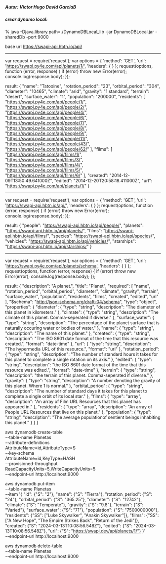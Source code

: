 ##### Autor: Victor Hugo David GarciaB

##### crear dynamo local:
% java -Djava.library.path=./DynamoDBLocal_lib -jar DynamoDBLocal.jar -sharedDb -port 9000        

base url    https://swapi-api.hbtn.io/api/









________________________________________________________
<!-- // GET        https://swapi.py4e.com/api/planets/1/ -->

var request = require('request');
var options = {
  'method': 'GET',
  'url': 'https://swapi.py4e.com/api/planets/1/',
  'headers': {
  }
};
request(options, function (error, response) {
  if (error) throw new Error(error);
  console.log(response.body);
});
<!-- -------------- -->
result:
{
    "name": "Tatooine",
    "rotation_period": "23",
    "orbital_period": "304",
    "diameter": "10465",
    "climate": "arid",
    "gravity": "1 standard",
    "terrain": "desert",
    "surface_water": "1",
    "population": "200000",
    "residents": [
        "https://swapi.py4e.com/api/people/1/",
        "https://swapi.py4e.com/api/people/2/",
        "https://swapi.py4e.com/api/people/4/",
        "https://swapi.py4e.com/api/people/6/",
        "https://swapi.py4e.com/api/people/7/",
        "https://swapi.py4e.com/api/people/8/",
        "https://swapi.py4e.com/api/people/9/",
        "https://swapi.py4e.com/api/people/11/",
        "https://swapi.py4e.com/api/people/43/",
        "https://swapi.py4e.com/api/people/62/"
    ],
    "films": [
        "https://swapi.py4e.com/api/films/1/",
        "https://swapi.py4e.com/api/films/3/",
        "https://swapi.py4e.com/api/films/4/",
        "https://swapi.py4e.com/api/films/5/",
        "https://swapi.py4e.com/api/films/6/"
    ],
    "created": "2014-12-09T13:50:49.641000Z",
    "edited": "2014-12-20T20:58:18.411000Z",
    "url": "https://swapi.py4e.com/api/planets/1/"
}

________________________________________________________
<!-- // GET      https://swapi-api.hbtn.io/api/ -->

var request = require('request');
var options = {
  'method': 'GET',
  'url': 'https://swapi-api.hbtn.io/api/',
  'headers': {
  }
};
request(options, function (error, response) {
  if (error) throw new Error(error);
  console.log(response.body);
});


<!-- -------------- -->

result:
{
    "people": "https://swapi-api.hbtn.io/api/people/",
    "planets": "https://swapi-api.hbtn.io/api/planets/",
    "films": "https://swapi-api.hbtn.io/api/films/",
    "species": "https://swapi-api.hbtn.io/api/species/",
    "vehicles": "https://swapi-api.hbtn.io/api/vehicles/",
    "starships": "https://swapi-api.hbtn.io/api/starships/"
}
________________________________________________________
<!-- // GET      https://swapi.py4e.com/api/planets/schema -->


var request = require('request');
var options = {
  'method': 'GET',
  'url': 'https://swapi.py4e.com/api/planets/schema',
  'headers': {
  }
};
request(options, function (error, response) {
  if (error) throw new Error(error);
  console.log(response.body);
});

<!-- -------------- -->

result:
{
    "description": "A planet.",
    "title": "Planet",
    "required": [
        "name",
        "rotation_period",
        "orbital_period",
        "diameter",
        "climate",
        "gravity",
        "terrain",
        "surface_water",
        "population",
        "residents",
        "films",
        "created",
        "edited",
        "url"
    ],
    "$schema": "http://json-schema.org/draft-04/schema",
    "type": "object",
    "properties": {
        "diameter": {
            "type": "string",
            "description": "The diameter of this planet in kilometers."
        },
        "climate": {
            "type": "string",
            "description": "The climate of this planet. Comma-seperated if diverse."
        },
        "surface_water": {
            "type": "string",
            "description": "The percentage of the planet surface that is naturally occuring water or bodies of water."
        },
        "name": {
            "type": "string",
            "description": "The name of this planet."
        },
        "created": {
            "type": "string",
            "description": "The ISO 8601 date format of the time that this resource was created.",
            "format": "date-time"
        },
        "url": {
            "type": "string",
            "description": "The hypermedia URL of this resource.",
            "format": "uri"
        },
        "rotation_period": {
            "type": "string",
            "description": "The number of standard hours it takes for this planet to complete a single rotation on its axis."
        },
        "edited": {
            "type": "string",
            "description": "the ISO 8601 date format of the time that this resource was edited.",
            "format": "date-time"
        },
        "terrain": {
            "type": "string",
            "description": "the terrain of this planet. Comma-seperated if diverse."
        },
        "gravity": {
            "type": "string",
            "description": "A number denoting the gravity of this planet. Where 1 is normal."
        },
        "orbital_period": {
            "type": "string",
            "description": "The number of standard days it takes for this planet to complete a single orbit of its local star."
        },
        "films": {
            "type": "array",
            "description": "An array of Film URL Resources that this planet has appeared in."
        },
        "residents": {
            "type": "array",
            "description": "An array of People URL Resources that live on this planet."
        },
        "population": {
            "type": "string",
            "description": "The average populationof sentient beings inhabiting this planet."
        }
    }
}

<!-- comandos para crear tablas en dynamo db localmente , no te olvides el port-->
 <!--crear tabla  -->

aws dynamodb create-table \
--table-name Planetas \
--attribute-definitions \
    AttributeName=id,AttributeType=S \
--key-schema \
    AttributeName=id,KeyType=HASH \
--provisioned-throughput \
    ReadCapacityUnits=5,WriteCapacityUnits=5 \
--endpoint-url http://localhost:9000


<!-- select   planetas -->
 
 
<!-- insertar registro  a planetas -->
 
 aws dynamodb put-item \
    --table-name Planetas \
    --item '{
        "id": {"S": "2"},
        "name": {"S": "Tierra"},
        "rotation_period": {"S": "24"},
        "orbital_period": {"S": "365.25"},
        "diameter": {"S": "12742"},
        "climate": {"S": "Temperate"},
        "gravity": {"S": "9.8"},
        "terrain": {"S": "Varied"},
        "surface_water": {"S": "71"},
        "population": {"S": "7500000000"},
        "residents": {"SS": ["Luke Skywalker", "Anakin Skywalker"]},
        "films": {"SS": ["A New Hope", "The Empire Strikes Back", "Return of the Jedi"]},
        "created": {"S": "2024-03-13T10:08:56.548Z"},
        "edited": {"S": "2024-03-13T10:08:56.548Z"},
        "url": {"S": "https://swapi.dev/api/planets/1/"}
    }' \
--endpoint-url http://localhost:9000





<!-- eliminar -->
aws dynamodb delete-table \
    --table-name Planetas \
    --endpoint-url http://localhost:9000
